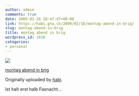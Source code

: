 ```yaml
---
author: admin
comments: true
date: 2009-02-16 18:47:47+00:00
link: https://habi.gna.ch/2009/02/16/montag-abend-in-brig/
slug: montag-abend-in-brig
title: montag abend in brig
wordpress_id: 1638
categories:
- personal
---
```



 [![](http://farm4.static.flickr.com/3567/3285510498_f159b34eb6_m.jpg)](http://www.flickr.com/photos/habi/3285510498/)
   

 
  [montag abend in brig](http://www.flickr.com/photos/habi/3285510498/)
    

  Originally uploaded by [habi](http://www.flickr.com/people/habi/).
 



Ist halt erst halb Fasnacht...
  

